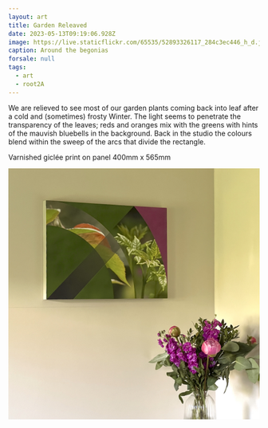 ```yaml
---
layout: art
title: Garden Releaved
date: 2023-05-13T09:19:06.928Z
image: https://live.staticflickr.com/65535/52893326117_284c3ec446_h_d.jpg
caption: Around the begonias
forsale: null
tags:
  - art
  - root2A
---
```

We are relieved to see most of our garden plants coming back into leaf after a cold and (sometimes) frosty Winter. The light seems to penetrate the transparency of the leaves; reds and oranges mix with the greens with hints of the mauvish bluebells in the background. Back in the studio the colours blend within the sweep of the arcs that divide the rectangle.

Varnished giclée print on panel 400mm x 565mm

![Releaved](/uploads/img_2574.jpeg "Releaved")